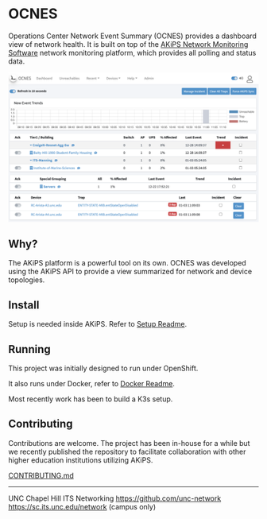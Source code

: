 # OCNES

Operations Center Network Event Summary (OCNES) provides a dashboard view of network health. It is built on top of the [AKiPS Network Monitoring Software](http://akips.com) network monitoring platform, which provides all polling and status data.

![Screenshot of OCNES UI](akips/static/akips/img/dashboard.png "OCNES UI")

## Why?

The AKiPS platform is a powerful tool on its own.  OCNES was developed using the AKiPS API to provide a view summarized for network and device topologies.

## Install

Setup is needed inside AKiPS.  Refer to [Setup Readme](akips_setup/README.md).

## Running

This project was initially designed to run under OpenShift.

It also runs under Docker, refer to [Docker Readme](Docker.md).

Most recently work has been to build a K3s setup.

## Contributing

Contributions are welcome.  The project has been in-house for a while but we recently published the repository to facilitate collaboration with other higher education institutions utilizing AKiPS.  

[CONTRIBUTING.md](https://github.com/unc-network/dashboard/blob/develop/CONTRIBUTING.md)

---
UNC Chapel Hill
ITS Networking
https://github.com/unc-network
https://sc.its.unc.edu/network (campus only)
